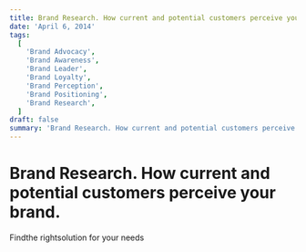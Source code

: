```yaml
---
title: Brand Research. How current and potential customers perceive your brand.
date: 'April 6, 2014'
tags:
  [
    'Brand Advocacy',
    'Brand Awareness',
    'Brand Leader',
    'Brand Loyalty',
    'Brand Perception',
    'Brand Positioning',
    'Brand Research',
  ]
draft: false
summary: 'Brand Research. How current and potential customers perceive your brand.'
---
```


# Brand Research. How current and potential customers perceive your brand.

Findthe rightsolution for your needs
